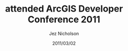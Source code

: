 ---
title: attended ArcGIS Developer Conference 2011
date: 2011/03/02
tags: [events,geo,arcgis-developer-conference]
author: Jez Nicholson
---